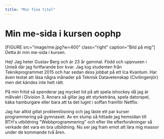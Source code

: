 ```yaml
---
title: "Min fina titel"
---
```

Min me-sida i kursen oophp
=========================

[FIGURE src="image/me.jpg?w=400" class="right" caption="Bild på mig"]
Detta är min me-sida i kursen. 

Hej! Jag heter Gustav Berg och är 23 år gammal. Född och uppvuxen i Umeå där jag fortfarande bor kvar. Jag tog studenten från Teknikprogrammet 2015 och har sedan dess jobbat på ett Ica Kvantum. Har även testat att läsa några månader på Teknisk Datavetenskap (Civilingenjör) men det kändes inte helt rätt.

På min fritid så spenderar jag mycket tid på att spela ishockey då jag är målvakt i Division 3. Annars så gillar jag att styrketräna, spela datorspel, käka hamburgare eller bara att ta det lugnt i soffan framför Netflix.

Jag har alltid gillat problemlösning och jag läste ett par kurser programmering på gymnasiet. Av en slump så hittade jag hemsidan till BTH's utbildning "Webbprogrammering" och efter lite efterforskningar så verkade det vara en bra utbildning. Nu ser jag fram emot att lära mig massor under de kommande två åren.
